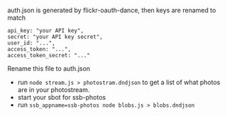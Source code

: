 auth.json is generated by flickr-oauth-dance, then keys are renamed to match

```
api_key: "your API key",
secret: "your API key secret",
user_id: "...",
access_token: "...",
access_token_secret: "..."
```

Rename this file to auth.json

- run `node stream.js > photostram.dndjson` to get a list of what photos are in your photostream.
- start your sbot for ssb-photos
- run `ssb_appname=ssb-photos node blobs.js > blobs.dndjson`


